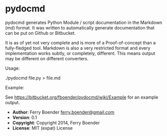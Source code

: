 pydocmd
=======

pydocmd generates Python Module / script documentation in the Markdown (md)
format. It was written to automatically generate documentation that can be put
on Github or Bitbucket.

It is as of yet not very complete and is more of a Proof-of-concept than a
fully-fledged tool. Markdown is also a very restricted format and every
implementation works subtly, or completely, different. This means output
may be different on different converters.

Usage:

./pydocmd file.py > file.md

Example:

See https://bitbucket.org/fboender/pydocmd/wiki/Example for an example output.

* __Author__: Ferry Boender <ferry.boender@gmail.com>
* __Version__: 0.1
* __Copyright__: Copyright 2014, Ferry Boender
* __License__: MIT (expat) License

